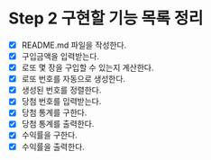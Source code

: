 # Step 2 구현할 기능 목록 정리
- [X] README.md 파일을 작성한다.
- [X] 구입금액을 입력받는다.
- [X] 로또 몇 장을 구입할 수 있는지 계산한다.
- [X] 로또 번호를 자동으로 생성한다.
- [X] 생성된 번호를 정렬한다.
- [X] 당첨 번호를 입력받는다.
- [X] 당첨 통계를 구한다.
- [X] 당첨 통계를 출력한다.
- [X] 수익률을 구한다.
- [X] 수익률을 출력한다.
